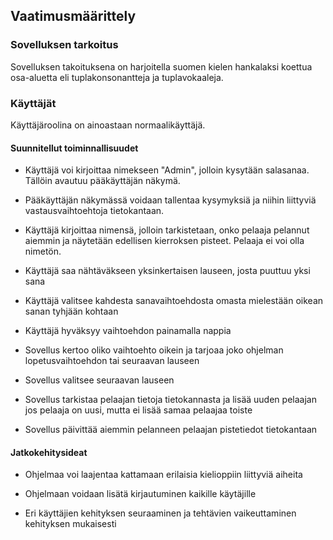 ## Vaatimusmäärittely

### Sovelluksen tarkoitus
Sovelluksen takoituksena on harjoitella suomen kielen hankalaksi koettua osa-aluetta eli tuplakonsonantteja ja tuplavokaaleja. 


### Käyttäjät

Käyttäjäroolina on ainoastaan normaalikäyttäjä.

#### Suunnitellut toiminnallisuudet

* Käyttäjä voi kirjoittaa nimekseen "Admin", jolloin kysytään salasanaa. Tällöin avautuu pääkäyttäjän näkymä.

* Pääkäyttäjän näkymässä voidaan tallentaa kysymyksiä ja niihin liittyviä vastausvaihtoehtoja tietokantaan.

* Käyttäjä kirjoittaa nimensä, jolloin tarkistetaan, onko pelaaja pelannut aiemmin ja näytetään edellisen kierroksen pisteet. Pelaaja ei voi olla nimetön. 

* Käyttäjä saa nähtäväkseen yksinkertaisen lauseen, josta puuttuu yksi sana 

* Käyttäjä valitsee kahdesta sanavaihtoehdosta omasta mielestään oikean sanan tyhjään kohtaan 

* Käyttäjä hyväksyy vaihtoehdon painamalla nappia

* Sovellus kertoo oliko vaihtoehto oikein ja tarjoaa joko ohjelman lopetusvaihtoehdon tai seuraavan lauseen  

* Sovellus valitsee seuraavan lauseen 

* Sovellus tarkistaa pelaajan tietoja tietokannasta ja lisää uuden pelaajan jos pelaaja on uusi, mutta ei lisää samaa pelaajaa toiste

* Sovellus päivittää aiemmin pelanneen pelaajan pistetiedot tietokantaan




#### Jatkokehitysideat


* Ohjelmaa voi laajentaa kattamaan erilaisia kielioppiin liittyviä aiheita

* Ohjelmaan voidaan lisätä kirjautuminen kaikille käytäjille

* Eri käyttäjien kehityksen seuraaminen ja tehtävien vaikeuttaminen kehityksen mukaisesti
